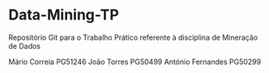 # Data-Mining-TP

Repositório Git para o Trabalho Prático referente à disciplina de Mineração de Dados

Mário Correia PG51246
João Torres PG50499
António Fernandes PG50299
